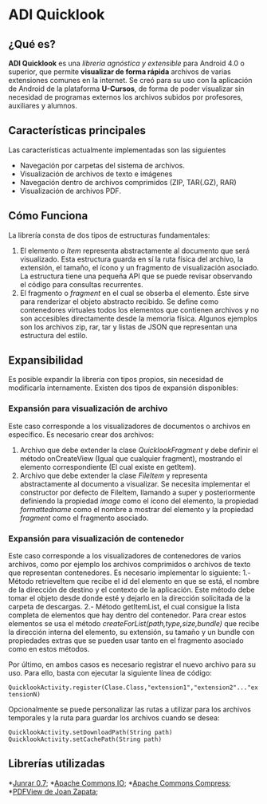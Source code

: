# ADI Quicklook
## ¿Qué es?
**ADI Quicklook** es una *librería agnóstica y extensible* para Android 4.0 o superior, que permite **visualizar de forma rápida** archivos de varias extensiones comunes en la internet. Se creó para su uso con la aplicación de Android de la plataforma **U-Cursos**, de forma de poder visualizar sin necesidad de programas externos los archivos subidos por profesores, auxiliares y alumnos.

## Características principales
Las características actualmente implementadas son las siguientes
* Navegación por carpetas del sistema de archivos.
* Visualización de archivos de texto e imágenes
* Navegación dentro de archivos comprimidos (ZIP, TAR(.GZ), RAR)
* Visualización de archivos PDF.

## Cómo Funciona
La librería consta de dos tipos de estructuras fundamentales:
1. El elemento o _Item_ representa abstractamente al documento que será visualizado. Esta estructura guarda en sí la ruta física del archivo, la extensión, el tamaño, el ícono y un fragmento de visualización asociado. La estructura tiene una pequeña API que se puede revisar observando el código para consultas recurrentes.
2. El fragmento o _fragment_ en el cual se obserba el elemento. Éste sirve para renderizar el objeto abstracto recibido.
Se define como contenedores virtuales todos los elementos que contienen archivos y no son accesibles directamente desde la memoria física. Algunos ejemplos son los archivos zip, rar, tar y listas de JSON que representan una estructura del estilo.

## Expansibilidad
Es posible expandir la librería con tipos propios, sin necesidad de modificarla internamente. Existen dos tipos de expansión disponibles:
### Expansión para visualización de archivo
Este caso corresponde a los visualizadores de documentos o archivos en específico. Es necesario crear dos archivos:
1. Archivo que debe extender la clase _QuicklookFragment_ y debe definir el método onCreateView (Igual que cualquier fragment), mostrando el elemento correspondiente (El cual existe en getItem).
2. Archivo que debe extender la clase _FileItem_ y representa abstractamente al documento a visualizar. Se necesita implementar el constructor por defecto de FileItem, llamando a super y posteriormente definiendo la propiedad _image_ como el ícono del elemento, la propiedad _formattedname_ como el nombre a mostrar del elemento y la propiedad _fragment_ como el fragmento asociado.
### Expansión para visualización de contenedor
Este caso corresponde a los visualizadores de contenedores de varios archivos, como por ejemplo los archivos comprimidos o archivos de texto que representan contenedores. Es necesario implementar lo siguiente:
1.- Método retrieveItem que recibe el id del elemento en que se está, el nombre de la dirección de destino y el contexto de la aplicación. Este método debe tomar el objeto desde donde esté y dejarlo en la dirección solicitada de la carpeta de descargas.
2.- Método getItemList, el cual consigue la lista completa de elementos que hay dentro del contenedor. Para crear estos elementos se usa el método _createForList(path,type,size,bundle)_ que recibe la dirección interna del elemento, su extensión, su tamaño y un bundle con propiedades extras que se pueden usar tanto en el fragmento asociado como en estos métodos.

Por último, en ambos casos es necesario registrar el nuevo archivo para su uso. Para ello, basta con ejecutar la siguiente línea de código:

`QuicklookActivity.register(Clase.Class,"extension1","extension2"..."extensionN)`

Opcionalmente se puede personalizar las rutas a utilizar para los archivos temporales y la ruta para guardar los archivos cuando se desea:

`QuicklookActivity.setDownloadPath(String path)`
`QuicklookActivity.setCachePath(String path)`

## Librerías utilizadas
*[Junrar 0.7](http://porhacer.com);
*[Apache Commons IO](http://porhacer.com);
*[Apache Commons Compress](http://porhacer.com);
*[PDFView de Joan Zapata](http://porhacer.com);

